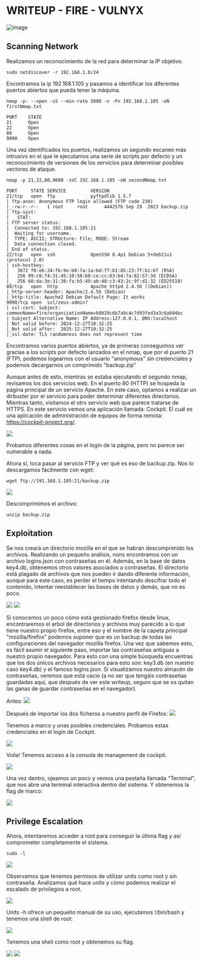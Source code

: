 # WRITEUP - FIRE - VULNYX

![image](https://github.com/user-attachments/assets/4047d399-d6a3-40e4-9bb0-4375b62bc43e)

## Scanning Network
Realizamos un reconocimiento de la red para determinar la IP objetivo.
```shell
sudo netdiscover -r 192.168.1.0/24
```
Encontramos la ip 192.168.1.105 y pasamos a identificar los diferentes puertos abiertos que pueda tener la máquina.
```shell
nmap -p- --open -sS --min-rate 5000 -n -Pn 192.168.1.105 -oN firstNmap.txt
```
    PORT    STATE
    21      Open
    22      Open
    80      Open
    9090    Open
Una vez identificados los puertos, realizamos un segundo escaneo más intrusivo en el que le ejecutamos una serie de scripts por defecto y un reconocimiento de versiones de los servicios para determinar posibles vectores de ataque.
```shell
nmap -p 21,22,80,9090 -sVC 192.168.1.105 -oN secondNmap.txt
```

    PORT     STATE SERVICE         VERSION
    21/tcp   open  ftp             pyftpdlib 1.5.7
    | ftp-anon: Anonymous FTP login allowed (FTP code 230)
    |_-rw-r--r--   1 root     root      4442576 Sep 29  2023 backup.zip
    | ftp-syst: 
    |   STAT: 
    | FTP server status:
    |  Connected to: 192.168.1.105:21
    |  Waiting for username.
    |  TYPE: ASCII; STRUcture: File; MODE: Stream
    |  Data connection closed.
    |_End of status.
    22/tcp   open  ssh             OpenSSH 8.4p1 Debian 5+deb11u1 (protocol 2.0)
    | ssh-hostkey: 
    |   3072 f0:e6:24:fb:9e:b0:7a:1a:bd:f7:b1:85:23:7f:b1:6f (RSA)
    |   256 99:c8:74:31:45:10:58:b0:ce:cc:63:b4:7a:82:57:3d (ECDSA)
    |_  256 60:da:3e:31:38:fa:b5:49:ab:48:c3:43:2c:9f:d1:32 (ED25519)
    80/tcp   open  http            Apache httpd 2.4.56 ((Debian))
    |_http-server-header: Apache/2.4.56 (Debian)
    |_http-title: Apache2 Debian Default Page: It works
    9090/tcp open  ssl/zeus-admin?
    | ssl-cert: Subject: commonName=fire/organizationName=b8029c6b7a9c4c7d93fed3a3c6ab94bc
    | Subject Alternative Name: IP Address:127.0.0.1, DNS:localhost
    | Not valid before: 2024-12-27T10:32:25
    |_Not valid after:  2025-12-27T10:32:25
    |_ssl-date: TLS randomness does not represent time

Encontramos varios puertos abiertos, ya de primeras conseguimos ver gracias a los scripts por defecto lanzados en el nmap, que por el puerto 21 (FTP), podemos logearnos con el usuario "anonymous" sin credenciales y podemos decargarnos un comprimido "backup.zip"

Aunque antes de esto, mientras se estaba ejecutando el segundo nmap, revisamos los dos servicios web. En el puerto 80 (HTTP) se hospeda la página principal de un servicio Apache. En este caso, optamos a realizar un dirbuster por el servicio para poder determinar diferentes directorios. Mientras tanto, visitamos el otro servicio web que parece tratarse de HTTPS. En este servicio vemos una aplicación llamada: Cockpit. El cuál es una aplicación de administración de equipos de forma remota: https://cockpit-project.org/.

<img src=https://github.com/Koh4kU/Writeups/blob/main/Vulnyx/Fire/Content/webpage_cockpit.png>

Probamos diferentes cosas en el login de la página, pero no parece ser vulnerable a nada.

Ahora sí, toca pasar al servicio FTP y ver qué es eso de backup.zip. Nos lo descargamos fácilmente con wget:

```shell
wget ftp://191.168.1.105:21/backup.zip
```
<img src=https://github.com/Koh4kU/Writeups/blob/main/Vulnyx/Fire/Content/ftp_backupZIP.png>

Descomprimimos el archivo:
```shell
unzip backup.zip
```
## Exploitation
Se nos creará un directorio mozilla en el que se habrán descomprimido los archivos. Realizando un pequeño análisis, nons encontramos con un archivo logins.json con contraseñas en él. Además, en la base de datos key4.db, obtenemos otros valores asociados a contraseñas. El directorio está plagado de archivos que nos pueden ir dando diferente información, aunque para este caso, es perder el tiempo intentando descifrar todo el contenido, intentar reestablecer las bases de datos y demás, que no es poco.

<img src=https://github.com/Koh4kU/Writeups/blob/main/Vulnyx/Fire/Content/logins_json.png>

<img src=https://github.com/Koh4kU/Writeups/blob/main/Vulnyx/Fire/Content/key4_dump.png>

Si conocemos un poco cómo está gestionado firefox desde linux, encontraremos el arbol de directorios y archivos muy parecido a lo que tiene nuestro propio firefox, entre eso y el nombre de la capeta principal "mozilla/firefox" podemos suponer que es un backup de todas las configuraciones del navegador mozilla firefox. Una vez que sabemos esto, es fácil asumir el siguiente paso, importar las contraseñas antiguas a nuestro propio navegador. Para esto con una simple búsqueda encuentras que los dos únicos archivos necesarios para esto son: key3.db (en nuestro caso key4.db) y el famoso logins.json. Si visualizamos nuestro almacén de contraseñas, veremos que está vacio (a no ser que tengáis contraseñas guardadas aquí, que después de ver este writeup, seguro que se os quitan las ganas de guardar contraseñas en el navegador).

Antes:
<img src=https://github.com/Koh4kU/Writeups/blob/main/Vulnyx/Fire/Content/firefox_passwords_blank.png>

Después de importar los dos ficheros a nuestro perfil de Firefox:
<img src=https://github.com/Koh4kU/Writeups/blob/main/Vulnyx/Fire/Content/marco_password_firefox.png>

Tenemos a marco y unas posibles credenciales. Probamos estas credenciales en el login de Cockpit.

<img src=https://github.com/Koh4kU/Writeups/blob/main/Vulnyx/Fire/Content/login_credencialesMarco.png>

Voila! Tenemos acceso a la consola de management de cockpit.

<img src=https://github.com/Koh4kU/Writeups/blob/main/Vulnyx/Fire/Content/cockpit_system.png>

Una vez dentro, ojeamos un poco y vemos una pestaña llamada "Terminal", que nos abre una terminal interactiva dentro del sistema. Y obtenemos la flag de marco:

<img src=https://github.com/Koh4kU/Writeups/blob/main/Vulnyx/Fire/Content/flag_user.png>

## Privilege Escalation
Ahora, intentaremos acceder a root para conseguir la última flag y así comprometer completamente el sistema.
```
sudo -l
```
<img src=https://github.com/Koh4kU/Writeups/blob/main/Vulnyx/Fire/Content/sudo-l.png>

Observamos que tenemos permisos de utilizar units como root y sin contraseña. Analizamos qué hace units y cómo podemos realizar el escalado de privilegios a root.

<img src=https://github.com/Koh4kU/Writeups/blob/main/Vulnyx/Fire/Content/units-h.png>

Units -h ofrece un pequeño manual de su uso, ejecutamos !/bin/bash y tenemos una shell de root:

<img src=https://github.com/Koh4kU/Writeups/blob/main/Vulnyx/Fire/Content/binBash_units-h.png>

Tenemos una shell como root y obtenemos su flag.

<img src=https://github.com/Koh4kU/Writeups/blob/main/Vulnyx/Fire/Content/root_whoami.png>

<img src=https://github.com/Koh4kU/Writeups/blob/main/Vulnyx/Fire/Content/flag_root.png>

